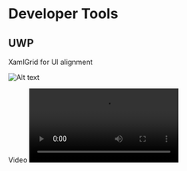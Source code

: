 
# Developer Tools

## UWP ##

XamlGrid for UI alignment

![Alt text](/../master/DeveloperTool/images/XamlGridTool.PNG?raw=true "Optional Title")

Video
![Alt text](/../master/DeveloperTool/images/XamlGrid.mp4?raw=true "Optional Title")
